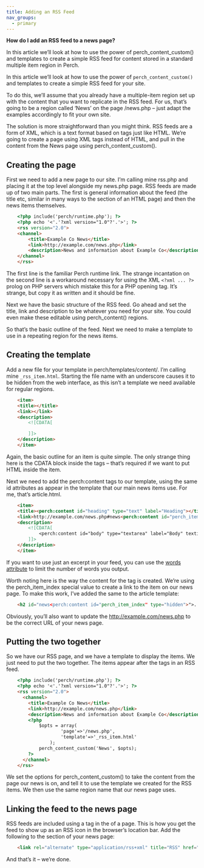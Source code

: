 ```yaml
---
title: Adding an RSS Feed
nav_groups:
  - primary
---
```


**How do I add an RSS feed to a news page?**

In this article we’ll look at how to use the power of perch_content_custom() and templates to create a simple RSS feed for content stored in a standard multiple item region in Perch.

In this article we’ll look at how to use the power of `perch_content_custom()` and templates to create a simple RSS feed for your site.

To do this, we’ll assume that you already have a multiple-item region set up with the content that you want to replicate in the RSS feed. For us, that’s going to be a region called ‘News’ on the page /news.php – just adapt the examples accordingly to fit your own site.

The solution is more straightforward than you might think. RSS feeds are a form of XML, which is a text format based on tags just like HTML. We’re going to create a page using XML tags instead of HTML, and pull in the content from the News page using perch_content_custom().

## Creating the page

First we need to add a new page to our site. I’m calling mine rss.php and placing it at the top level alongside my news.php page. RSS feeds are made up of two main parts. The first is general information about the feed (the title etc, similar in many ways to the <head> section of an HTML page) and then the news items themselves.

```html
    <?php include('perch/runtime.php'); ?>
    <?php echo '<'.'?xml version="1.0"?'.'>'; ?>
    <rss version="2.0">
    <channel>
        <title>Example Co News</title>
        <link>http://example.com/news.php</link>
        <description>News and information about Example Co</description>
    </channel>
    </rss>
```

The first line is the familiar Perch runtime link. The strange incantation on the second line is a workaround necessary for using the XML `<?xml ... ?>` prolog on PHP servers which mistake this for a PHP opening tag. It’s strange, but copy it as written and it should be fine.

Next we have the basic structure of the RSS feed. Go ahead and set the title, link and description to be whatever you need for your site. You could even make these editable using perch_content() regions.

So that’s the basic outline of the feed. Next we need to make a template to use in a repeating region for the news items.

## Creating the template

Add a new file for your template in perch/templates/content/. I’m calling mine `_rss_item.html`. Starting the file name with an underscore causes it to be hidden from the web interface, as this isn’t a template we need available for regular regions.

```html
    <item>
    <title></title>
    <link></link>
    <description>
        <![CDATA[

        ]]>
    </description>
    </item>
```

Again, the basic outline for an item is quite simple. The only strange thing here is the CDATA block inside the <description> tags – that’s required if we want to put HTML inside the item.

Next we need to add the perch:content tags to our template, using the same id attributes as appear in the template that our main news items use. For me, that’s article.html.

```html
    <item>
    <title><perch:content id="heading" type="text" label="Heading"></title>
    <link>http://example.com/news.php#news<perch:content id="perch_item_index" type="hidden"></link>
    <description>
        <![CDATA[
            <perch:content id="body" type="textarea" label="Body" textile>
        ]]>
    </description>
    </item>
```

If you want to use just an excerpt in your feed, you can use the [words attribute](http://docs.grabaperch.com/docs/templates/attributes/words/) to limit the number of words you output.

Worth noting here is the way the content for the <link> tag is created. We’re using the perch_item_index special value to create a link to the item on our news page. To make this work, I’ve added the same to the article template:

```html
    <h2 id="news<perch:content id="perch_item_index" type="hidden">">...</h2>
```

Obviously, you’ll also want to update the http://example.com/news.php to be the correct URL of your news page.

## Putting the two together

So we have our RSS page, and we have a template to display the items. We just need to put the two together. The items appear after the <description> tags in an RSS feed.

```html
    <?php include('perch/runtime.php'); ?>
    <?php echo '<'.'?xml version="1.0"?'.'>'; ?>
    <rss version="2.0">
      <channel>
        <title>Example Co News</title>
        <link>http://example.com/news.php</link>
        <description>News and information about Example Co</description>
        <?php
            $opts = array(
                    'page'=>'/news.php',
                    'template'=>'_rss_item.html'
                );
            perch_content_custom('News', $opts);
        ?>
      </channel>
    </rss>
```

We set the options for perch_content_custom() to take the content from the page our news is on, and tell it to use the template we created for the RSS items. We then use the same region name that our news page uses.

## Linking the feed to the news page

RSS feeds are included using a <link> tag in the <head> of a page. This is how you get the feed to show up as an RSS icon in the browser’s location bar. Add the following to the <head> section of your news page:

```html
    <link rel="alternate" type="application/rss+xml" title="RSS" href="/rss.php">
```

And that’s it – we’re done.
